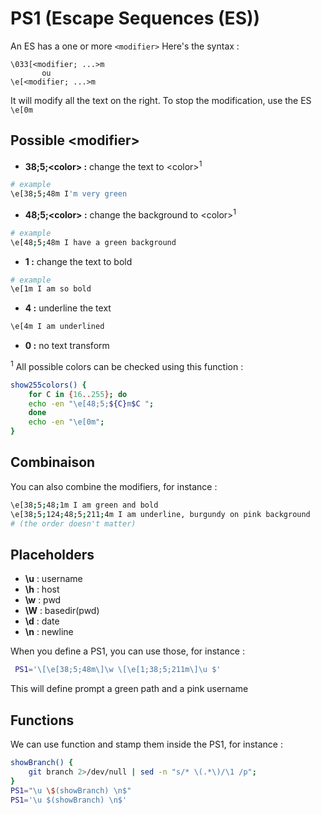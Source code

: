 # PS1 (Escape Sequences (ES))

An ES has a one or more `<modifier>`
Here's the syntax :

```
\033[<modifier; ...>m
       ou
\e[<modifier; ...>m
```

It will modify all the text on the right.
To stop the modification, use the ES `\e[0m`


## Possible \<modifier\>

- **38;5;\<color\> :** change the text to \<color\><sup>1</sup>
```bash
# example
\e[38;5;48m I'm very green
```

- **48;5;\<color\> :** change the background to \<color\><sup>1</sup>
```bash
# example
\e[48;5;48m I have a green background
```

- **1 :** change the text to bold
```bash
# example
\e[1m I am so bold
```

- **4 :** underline the text
```bash
\e[4m I am underlined
```

- **0 :** no text transform



<sup>1</sup> All possible colors can be checked using this function :
```bash
show255colors() {
    for C in {16..255}; do
	echo -en "\e[48;5;${C}m$C ";
    done
    echo -en "\e[0m";
}
```

## Combinaison

You can also combine the modifiers, for instance :

```bash
\e[38;5;48;1m I am green and bold
\e[38;5;124;48;5;211;4m I am underline, burgundy on pink background
# (the order doesn't matter)
```

## Placeholders


- **\u** : username
- **\h** : host
- **\w** : pwd
- **\W** : basedir(pwd)
- **\d** : date
- **\n** : newline

When you define a PS1, you can use those, for instance :
```bash
 PS1='\[\e[38;5;48m\]\w \[\e[1;38;5;211m\]\u $'
```

This will define prompt a green path and a pink username


## Functions

We can use function and stamp them inside the PS1, for instance :
```bash
showBranch() {
    git branch 2>/dev/null | sed -n "s/* \(.*\)/\1 /p";
}
PS1="\u \$(showBranch) \n$"
PS1='\u $(showBranch) \n$'
```
